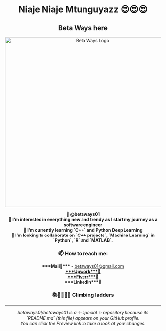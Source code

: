 <h1 align="center">Niaje Niaje Mtunguyazz 😍😍😍</h1>
<h2 align="center">Beta Ways here</h2>
<div align="center">
  <img src="https://github.com/betaways01/betaways01/assets/111149286/3cf0c43e-fe98-4f7c-9d97-9abda84efe2b" width="550" height="550" alt="Beta Ways Logo">
</div>

<p align="center">
  <strong>👋 @betaways01</strong><br>
  <strong>👀 I’m interested in everything new and trendy as I start my journey as a software engineer</strong><br>
  <strong>🌱 I’m currently learning `C++` and Python Deep Learning</strong><br>
  <strong>💞️ I’m looking to collaborate on `C++ projects`, `Machine Learning` in `Python`, `R` and `MATLAB`.</strong><br>
</p>

<h3 align="center">📫 How to reach me:</h3>
<p align="center">
  <strong>***Mail📧***</strong> - <a href="mailto:betaways01@gmail.com">betaways01@gmail.com</a><br>
  <strong><a href="https://www.upwork.com/freelancers/franciskangethenganga">***Upwork***🤢</a></strong><br>
  <strong><a href="https://www.fiverr.com/s/91Ld2E">***Fiverr***🦚</a></strong><br>
  <strong><a href="https://www.linkedin.com/in/francis-kang-ethe-nganga-47b979204/">***LinkedIn***🪬</a></strong><br>
</p>

<h3 align="center">📚📏📐🧑‍💻 Climbing ladders</h3>

---

<div align="center">
  <em>betaways01/betaways01 is a ✨ special ✨ repository because its `README.md` (this file) appears on your GitHub profile.</em>
  <br>
  <em>You can click the Preview link to take a look at your changes.</em>
</div>
